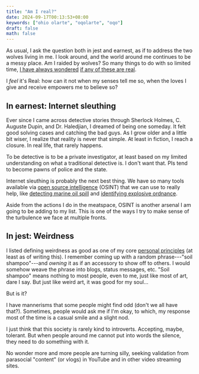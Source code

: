 ```yaml
---
title: "Am I real?"
date: 2024-09-17T00:13:53+08:00
keywords: ["ohio olarte", "oqolarte", "oqo"]
draft: false
math: false
---
```


As usual, I ask the question both in jest and earnest, as if to address
the two wolves living in me. I look around,
and the world around me continues to be a messy place. Am I raided by
wolves? So many things to
do with so limited time, [I have always wondered](/55) [if any of these are real](/121).

I *feel* it's Real: how can it not when my senses tell me so, when the
loves I give and receive empowers me to believe so?

## In earnest: Internet sleuthing

Ever since I came across detective stories through Sherlock Holmes, C.
Auguste Dupin, and Dr. Haledjian, I dreamed of being one someday. It
felt good solving cases and catching the bad guys. As I
grow older and a little bit wiser, I realize that reality is never that
simple. At least in fiction, I reach a closure. In real life, that
rarely happens.

To be detective is to be a private investigator, at least based on my
limited understanding on what a traditional detective is. I don't want
that. PIs tend to become pawns of police and the state.

Internet sleuthing is probably the next best thing. We have so many
tools available via [open source intelligence](/osint) (OSINT) that we can use
to really help, like
[detecting marine oil spill](https://www.bellingcat.com/resources/how-tos/2024/08/30/marine-oil-spill-detection-guide/) and
[identifying explosive ordnance](https://www.bellingcat.com/resources/how-tos/2024/07/31/a-beginners-guide-to-identifying-explosive-ordnance-in-social-media-imagery/).

Aside from the actions I do in the meatspace, OSINT is another arsenal I
am going to be adding to my list. This is one of the ways I try to make
sense of the turbulence we face at multiple fronts.

## In jest: Weirdness

I listed defining weirdness as good as one of my core
[personal principles](/personal-principles) (at least as of writing this).
I remember coming up with a random phrase---"soil shampoo"---and
*owning* it as if an accessory to show off to others. I would somehow
weave the phrase into blogs, status messages, etc. "Soil shampoo" means
nothing to most people, even to me, just like most of art, dare I say.
But just like weird art, it was good for my soul...

But is it?

I have mannerisms that some people might find odd (don't we all have
that?). Sometimes, people would ask me if I'm okay, to which, my
response most of the time is a casual smile and a slight nod.

I just think that this society is rarely kind to introverts. Accepting,
maybe, tolerant. But when people around me cannot put into words the
silence, they need to do something with it.

No wonder more and more people are turning silly, seeking validation
from parasocial "content" (or vlogs) in YouTube and in other video
streaming sites.
